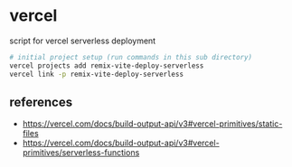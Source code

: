 # vercel

script for vercel serverless deployment

```sh
# initial project setup (run commands in this sub directory)
vercel projects add remix-vite-deploy-serverless
vercel link -p remix-vite-deploy-serverless
```

## references

- https://vercel.com/docs/build-output-api/v3#vercel-primitives/static-files
- https://vercel.com/docs/build-output-api/v3#vercel-primitives/serverless-functions
